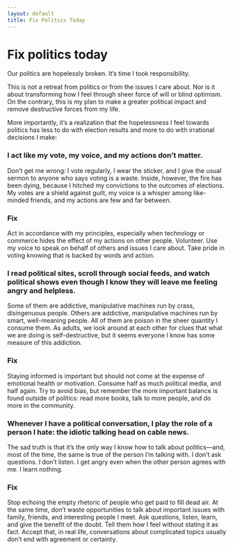 ```yaml
---
layout: default
title: Fix Politics Today
---
```


# Fix politics today

Our politics are hopelessly broken. It’s time I took responsibility.

This is not a retreat from politics or from the issues I care about. Nor is it
about transforming how I feel through sheer force of will or blind optimism. On
the contrary, this is my plan to make a greater political impact and remove
destructive forces from my life.

More importantly, it’s a realization that the hopelessness I feel towards
politics has less to do with election results and more to do with irrational
decisions I make:

<div class="problem header-box">
  <h3>I act like my vote, my voice, and my actions don’t matter.</h3>
  <p>Don’t get me wrong: I vote regularly, I wear the sticker, and I give the
  usual sermon to anyone who says voting is a waste. Inside, however, the fire
  has been dying, because I hitched my convictions to the outcomes of elections.
  My votes are a shield against guilt, my voice is a whisper among like-minded
  friends, and my actions are few and far between.</p>
</div>

<div class="fix header-box">
  <h3>Fix</h3>
  <p>Act in accordance with my principles, especially when technology or
  commerce hides the effect of my actions on other people. Volunteer. Use my
  voice to speak on behalf of others and issues I care about. Take pride in
  voting knowing that is backed by words and action.</p>
</div>

<div class="problem header-box">
  <h3>I read political sites, scroll through social feeds, and watch political
  shows even though I know they will leave me feeling angry and helpless.</h3>
  <p>Some of them are addictive, manipulative machines run by crass,
  disingenuous people. Others are addictive, manipulative machines run by smart,
  well-meaning people. All of them are poison in the sheer quantity I consume
  them. As adults, we look around at each other for clues that what we are doing
  is self-destructive, but it seems everyone I know has some measure of this
  addiction.</p>
</div>

<div class="fix header-box">
  <h3>Fix</h3>
  <p>Staying informed is important but should not come at the expense of
  emotional health or motivation. Consume half as much political media, and half
  again. Try to avoid bias, but remember the more important balance is found
  outside of politics: read more books, talk to more people, and do more in the
  community.</p>
</div>

<div class="problem header-box">
  <h3>Whenever I have a political conversation, I play the role of a person I
  hate: the idiotic talking head on cable news.</h3>
  <p>The sad truth is that it’s the only way I know how to talk about
  politics—and, most of the time, the same is true of the person I’m talking
  with. I don’t ask questions. I don’t listen. I get angry even when the other
  person agrees with me. I learn nothing.</p>
</div>

<div class="fix header-box">
  <h3>Fix</h3>
  <p>Stop echoing the empty rhetoric of people who get paid to fill dead air. At
  the same time, don’t waste opportunities to talk about important issues with
  family, friends, and interesting people I meet. Ask questions, listen, learn,
  and give the benefit of the doubt. Tell them how I feel without stating it as
  fact. Accept that, in real life, conversations about complicated topics
  usually don’t end with agreement or certainty.</p>
</div>
